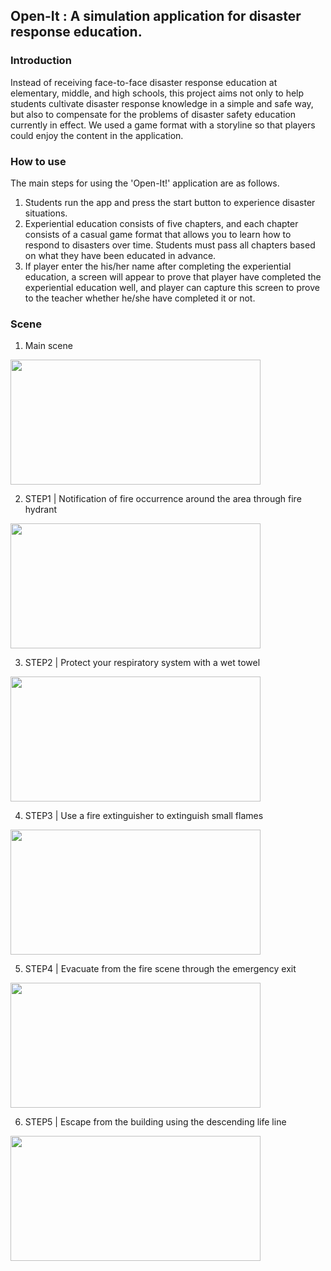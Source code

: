 ## Open-It : A simulation application for disaster response education.

### Introduction
Instead of receiving face-to-face disaster response education at elementary, middle, and high schools, this project aims not only to help students cultivate disaster response knowledge in a simple and safe way, but also to compensate for the problems of disaster safety education currently in effect.
We used a game format with a storyline so that players could enjoy the content in the application.


### How to use
The main steps for using the 'Open-It!' application are as follows.
1. Students run the app and press the start button to experience disaster situations.
2. Experiential education consists of five chapters, and each chapter consists of a casual game format that allows you to learn how to respond to disasters over time. Students must pass all chapters based on what they have been educated in advance.
3. If player enter the his/her name after completing the experiential education, a screen will appear to prove that player have completed the experiential education well, and player can capture this screen to prove to the teacher whether he/she have completed it or not.


### Scene
1. Main scene

  <img src="https://user-images.githubusercontent.com/76726898/135649207-f6150af0-3312-4894-a75c-04f7b141892c.png" width="400" height="200"/>

2. STEP1 | Notification of fire occurrence around the area through fire hydrant

  <img src="https://user-images.githubusercontent.com/76726898/135649266-e5b6a67f-097b-408c-beb4-da4f32c5a599.png" width="400" height="200"/>

3. STEP2 | Protect your respiratory system with a wet towel

  <img src="https://user-images.githubusercontent.com/76726898/135649312-3f2931a3-07d5-49e0-971e-b9b528caead6.png" width="400" height="200"/>

4. STEP3 | Use a fire extinguisher to extinguish small flames

  <img src="https://user-images.githubusercontent.com/76726898/135649396-c44e7e8f-6cf3-4452-9d97-7c7997cddcda.png" width="400" height="200"/>

5. STEP4 | Evacuate from the fire scene through the emergency exit

  <img src="https://user-images.githubusercontent.com/76726898/135649446-3973b8f1-1aa6-45b6-a881-f5892fc9d5a3.png" width="400" height="200"/>

6. STEP5 | Escape from the building using the descending life line

  <img src="https://user-images.githubusercontent.com/76726898/135649508-6403406e-9732-460b-9423-d48f6c098155.png" width="400" height="200"/>



